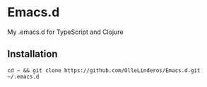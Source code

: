 # Emacs.d
My .emacs.d for TypeScript and Clojure

## Installation
```
cd ~ && git clone https://github.com/OlleLinderos/Emacs.d.git ~/.emacs.d
```
